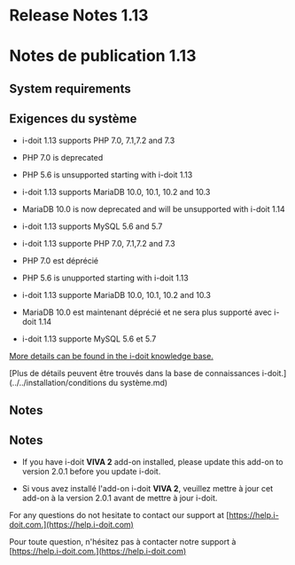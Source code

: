 <!-- TRANSLATED by md-translate -->
# Release Notes 1.13

# Notes de publication 1.13

## System requirements

## Exigences du système

* i-doit 1.13 supports PHP 7.0, 7.1,7.2 and 7.3
* PHP 7.0 is deprecated
* PHP 5.6 is unsupported starting with i-doit 1.13
* i-doit 1.13 supports MariaDB 10.0, 10.1, 10.2 and 10.3
* MariaDB 10.0 is now deprecated and will be unsupported with i-doit 1.14
* i-doit 1.13 supports MySQL 5.6 and 5.7

* i-doit 1.13 supporte PHP 7.0, 7.1,7.2 and 7.3
* PHP 7.0 est déprécié
* PHP 5.6 is unupported starting with i-doit 1.13
* i-doit 1.13 supporte MariaDB 10.0, 10.1, 10.2 and 10.3
* MariaDB 10.0 est maintenant déprécié et ne sera plus supporté avec i-doit 1.14
* i-doit 1.13 supporte MySQL 5.6 et 5.7

[More details can be found in the i-doit knowledge base.](../../installation/systemvoraussetzungen.md)

[Plus de détails peuvent être trouvés dans la base de connaissances i-doit.](../../installation/conditions du système.md)

## Notes

## Notes

* If you have i-doit **VIVA 2** add-on installed, please update this add-on to version 2.0.1 before you update i-doit.

* Si vous avez installé l'add-on i-doit **VIVA 2**, veuillez mettre à jour cet add-on à la version 2.0.1 avant de mettre à jour i-doit.

For any questions do not hesitate to contact our support at [https://help.i-doit.com.](https://help.i-doit.com)

Pour toute question, n'hésitez pas à contacter notre support à [https://help.i-doit.com.](https://help.i-doit.com)